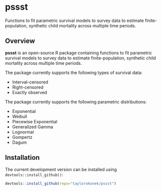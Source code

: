 # pssst

Functions to fit parametric survival models to survey data to estimate finite-population, synthetic child mortality across multiple time periods.

## Overview

**pssst** is an open-source R package containing functions to fit parametric survival models to survey data to estimate finite-population, synthetic child mortality across multiple time periods. 

The package currently supports the following types of survival data:

* Interval-censored
* Right-censored
* Exactly observed

The package currently supports the following parametric distributions:

* Exponential
* Weibull
* Piecewise Exponential
* Generalized Gamma
* Lognormal
* Gompertz
* Dagum

## Installation

The current development version can be installed using `devtools::install_github()`:

```R
devtools::install_github(repo="taylorokonek/pssst")
```


